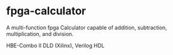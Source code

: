 # fpga-calculator

A multi-function fpga Calculator capable of addition, subtraction, multiplication, and division.

HBE-Combo II DLD (Xilinx), Verilog HDL
